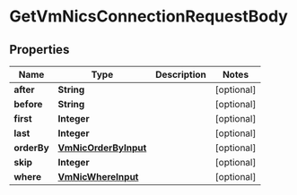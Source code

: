 

# GetVmNicsConnectionRequestBody


## Properties

Name | Type | Description | Notes
------------ | ------------- | ------------- | -------------
**after** | **String** |  |  [optional]
**before** | **String** |  |  [optional]
**first** | **Integer** |  |  [optional]
**last** | **Integer** |  |  [optional]
**orderBy** | [**VmNicOrderByInput**](VmNicOrderByInput.md) |  |  [optional]
**skip** | **Integer** |  |  [optional]
**where** | [**VmNicWhereInput**](VmNicWhereInput.md) |  |  [optional]



